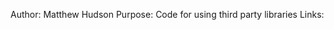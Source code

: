 Author: Matthew Hudson
Purpose: Code for using third party libraries
Links: 
<!-- FontAwesome CSS -->
<link href="https://cdnjs.cloudflare.com/ajax/libs/font-awesome/6.4.0/css/all.min.css" rel="stylesheet">

<!-- Bootstrap CSS -->
<link href="https://cdn.jsdelivr.net/npm/bootstrap@5.3.0-alpha3/dist/css/bootstrap.min.css" rel="stylesheet">

<!-- Bootstrap JS -->
<script src="https://cdn.jsdelivr.net/npm/bootstrap@5.3.0-alpha3/dist/js/bootstrap.bundle.min.js"></script>

<!-- Animate.css -->
<link href="https://cdnjs.cloudflare.com/ajax/libs/animate.css/4.1.1/animate.min.css" rel="stylesheet">
